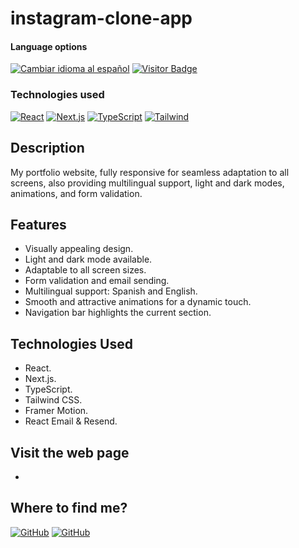 # instagram-clone-app

<div>
<h4>Language options</h4>
  <a href="https://github.com/hernanhawryluk/portfolio-nextjs-app/blob/main/README.es.md"><img alt="Cambiar idioma al español" src="https://img.shields.io/badge/idioma-español-yellow.svg"></a>
  <a href="#"><img alt="Visitor Badge" src="https://visitor-badge.laobi.icu/badge?page_id=hernanhawryluk.portfolio-nextjs-app"></a>
</div>
<div>
  <h3>Technologies used</h3>
  <a href="#"><img alt="React" src="https://img.shields.io/badge/React-18.2.0-blue?logo=react"></a>
  <a href="#"><img alt="Next.js" src="https://img.shields.io/badge/Next.js-14.0.1-blue?logo=next.js&logoColor=000"></a>
  <a href="#"><img alt="TypeScript" src="https://img.shields.io/badge/TypeScript-5.2.2-blue?logo=typescript"></a>
  <a href="#"><img alt="Tailwind" src="https://img.shields.io/badge/Tailwind--CSS-3.3.5-blue?logo=tailwindcss"></a>
</div>

## Description

My portfolio website, fully responsive for seamless adaptation to all screens, also providing multilingual support, light and dark modes, animations, and form validation.

## Features

- Visually appealing design.
- Light and dark mode available.
- Adaptable to all screen sizes.
- Form validation and email sending.
- Multilingual support: Spanish and English.
- Smooth and attractive animations for a dynamic touch.
- Navigation bar highlights the current section.

## Technologies Used

- React.
- Next.js.
- TypeScript.
- Tailwind CSS.
- Framer Motion.
- React Email & Resend.

## Visit the web page

-

## Where to find me?

<div>
  <a href="https://github.com/hernanhawryluk"><img alt="GitHub" src="https://img.shields.io/badge/GitHub-grey?style=for-the-badge&logo=github"></a>
  <a href="https://www.linkedin.com/in/hernan-hawryluk"><img alt="GitHub" src="https://img.shields.io/badge/LinkedIn-blue?style=for-the-badge&logo=linkedin"></a>
</div>

